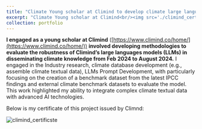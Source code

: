 ```yaml
---
title: "Climate Young scholar at Climind to develop climate large languages models"
excerpt: "Climate Young scholar at Climind<br/><img src='./climind_certificste.png'>"
collection: portfolio
---
```


**I engaged as a young scholar at Climind** ([https://www.climind.co/home/](https://www.climind.co/home/)) **involved developing methodologies to evaluate the robustness of Climind’s large languages models (LLMs) in disseminating climate knowledge from Feb 2024 to August 2024.** I engaged in the Industry research, climate database development (e.g., assemble climate textual data), LLMs Prompt Development, with particularly focusing on the creation of a benchmark dataset from the latest IPCC findings and external climate benchmark datasets to evaluate the model. This work highlighted my ability to integrate complex climate textual data with advanced AI technologies.

Below is my certificate of this project issued by Climnd:

![climind_certificste](../climind_certificste.png)

